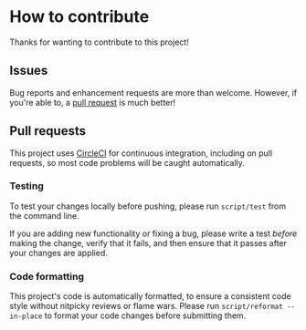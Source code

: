 # How to contribute

Thanks for wanting to contribute to this project!

## Issues

Bug reports and enhancement requests are more than welcome. However, if you're able to, a [pull request](#pull-requests) is much better!

## Pull requests

This project uses [CircleCI](https://circleci.com/gh/jspahrsummers/broke/tree/master) for continuous integration, including on pull requests, so most code problems will be caught automatically.

### Testing

To test your changes locally before pushing, please run `script/test` from the command line.

If you are adding new functionality or fixing a bug, please write a test _before_ making the change, verify that it fails, and then ensure that it passes after your changes are applied.

### Code formatting

This project's code is automatically formatted, to ensure a consistent code style without nitpicky reviews or flame wars. Please run `script/reformat --in-place` to format your code changes before submitting them.
